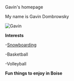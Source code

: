 
Gavin's homepage

My name is Gavin Dombrowsky

![Gavin]("IMG_1566.jpeg")

**Interests**

-[Snowboarding](https://bogusbasin.org)

-Basketball

-Volleyball

**Fun things to enjoy in Boise**
